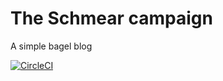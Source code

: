 # The Schmear campaign
A simple bagel blog

[![CircleCI](https://circleci.com/gh/jeremiak/bagel-blog/tree/master.svg?style=svg)](https://circleci.com/gh/jeremiak/bagel-blog/tree/master)
